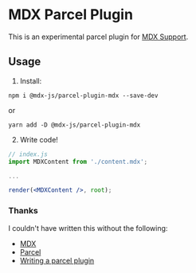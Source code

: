 # MDX Parcel Plugin

This is an experimental parcel plugin for [MDX Support](https://github.com/mdx-js/mdx).

## Usage

1.  Install:

`npm i @mdx-js/parcel-plugin-mdx --save-dev`

or

`yarn add -D @mdx-js/parcel-plugin-mdx`

2.  Write code!

```jsx
// index.js
import MDXContent from './content.mdx';

...

render(<MDXContent />, root);
```

### Thanks

I couldn't have written this without the following:

- [MDX](https://github.com/mdx-js/mdx)
- [Parcel](https://parceljs.org/)
- [Writing a parcel plugin](https://medium.com/@jasperdemoor/writing-a-parcel-plugin-3936271cbaaa)
